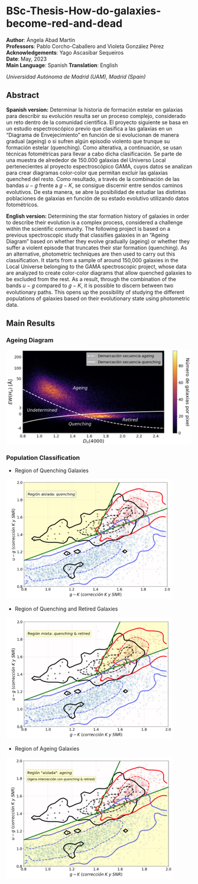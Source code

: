 # BSc-Thesis-How-do-galaxies-become-red-and-dead
**Author**: Ángela Abad Martín \
**Professors**: Pablo Corcho-Caballero and Violeta González Pérez \
**Acknowledgements**: Yago Ascasibar Sequeiros \
**Date**: May, 2023 \
**Main Language**: Spanish
**Translation**: English

_Universidad Autónoma de Madrid (UAM), Madrid (Spain)_

## Abstract
**Spanish version:** Determinar la historia de formación estelar en galaxias para describir su evolución resulta ser un proceso complejo, considerado un reto dentro de la comunidad científica. El proyecto siguiente se basa en un estudio espectroscópico previo que clasifica a las galaxias en un “Diagrama de Envejecimiento” en función de si evolucionan de manera gradual (ageing) o si sufren algún episodio violento que trunque su formación estelar (quenching). Como alterativa, a continuación, se usan técnicas fotométricas para llevar a cabo dicha clasificación. Se parte de una muestra de alrededor de 150.000 galaxias del Universo Local pertenecientes al proyecto espectroscópico GAMA, cuyos datos se analizan para crear diagramas color-color que permitan excluir las galaxias quenched del resto. Como resultado, a través de la combinación de las bandas 𝑢 − 𝑔 frente a 𝑔 − 𝐾, se consigue discernir entre sendos caminos evolutivos. De esta manera, se abre la posibilidad de estudiar las distintas poblaciones de galaxias en función de su estado evolutivo utilizando datos fotométricos.

**English version:** Determining the star formation history of galaxies in order to describe their evolution is a complex process, considered a challenge within the scientific community. The following project is based on a previous spectroscopic study that classifies galaxies in an “Ageing Diagram” based on whether they evolve gradually (ageing) or whether they suffer a violent episode that truncates their star formation (quenching). As an alternative, photometric techniques are then used to carry out this classification. It starts from a sample of around 150,000 galaxies in the Local Universe belonging to the GAMA spectroscopic project, whose data are analyzed to create color-color diagrams that allow quenched galaxies to be excluded from the rest. As a result, through the combination of the bands 𝑢 − 𝑔 compared to 𝑔 − 𝐾, it is possible to discern between two evolutionary paths. This opens up the possibility of studying the different populations of galaxies based on their evolutionary state using photometric data.


## Main Results
### Ageing Diagram
<img src="https://github.com/angelaabad/BSc-Thesis-How-do-galaxies-become-red-and-dead/blob/main/Images/Ageing-Diagram.png" width="500" />

### Population Classification
- Region of Quenching Galaxies
<img src="https://github.com/angelaabad/BSc-Thesis-How-do-galaxies-become-red-and-dead/blob/main/Images/Population-Classification-Quenching-Galaxies.png" width="450" />

- Region of Quenching and Retired Galaxies
<img src="https://github.com/angelaabad/BSc-Thesis-How-do-galaxies-become-red-and-dead/blob/main/Images/Population-Classification-Quenching-and-Retired-Galaxies.png" width="450" />

- Region of Ageing Galaxies
<img src="https://github.com/angelaabad/BSc-Thesis-How-do-galaxies-become-red-and-dead/blob/main/Images/Population-Classification-Ageing-Galaxies.png" width="450" />



